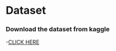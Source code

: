 # Dataset

### Download the dataset from kaggle
-[CLICK HERE](https://www.kaggle.com/datasets/puneet6060/intel-image-classification)

